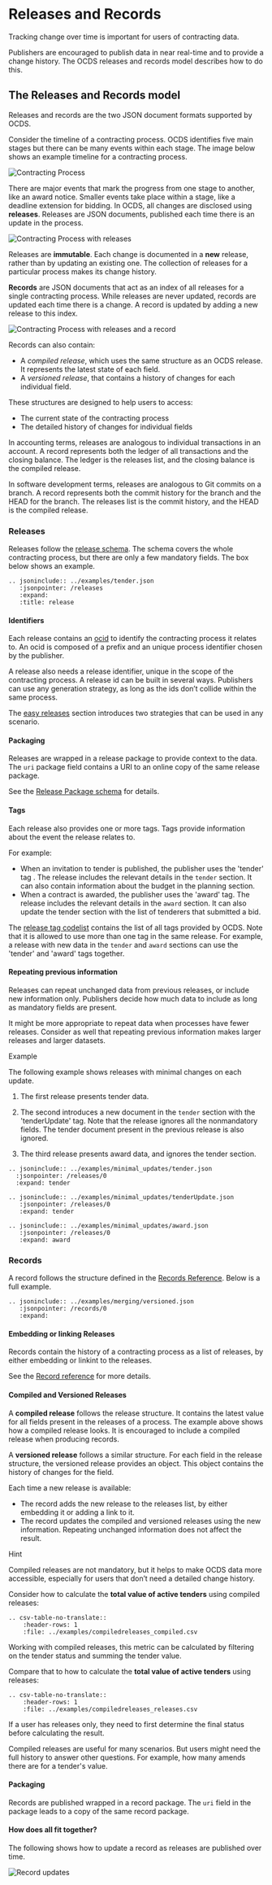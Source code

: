 # Releases and Records

Tracking change over time is important for users of contracting data.

Publishers are encouraged to publish data in near real-time and to provide a change history. The OCDS releases and records model describes how to do this.

## The Releases and Records model

Releases and records are the two JSON document formats supported by OCDS.

Consider the timeline of a contracting process. OCDS identifies five main stages but there can be many events within each stage. The image below shows an example timeline for a contracting process.

![Contracting Process](../_static/png/changehistory_process.png)

There are major events that mark the progress from one stage to another, like an award notice. Smaller events take place within a stage, like a deadline extension for bidding. In OCDS, all changes are disclosed using **releases**. Releases are JSON documents, published each time there is an update in the process.

![Contracting Process with releases](../_static/png/changehistory_process2.png)

Releases are **immutable**. Each change is documented in a **new** release, rather than by updating an existing one. The collection of releases for a particular process makes its change history.

**Records** are JSON documents that act as an index of all releases for a single contracting process. While releases are never updated, records are updated each time there is a change. A record is updated by adding a new release to this index.

![Contracting Process with releases and a record](../_static/png/changehistory_process_record.png)

Records can also contain:

* A *compiled release*, which uses the same structure as an OCDS release. It represents the latest state of each field.
* A *versioned release*, that contains a history of changes for each individual field.

These structures are designed to help users to access:

* The current state of the contracting process 
* The detailed history of changes for individual fields

In accounting terms, releases are analogous to individual transactions in an account. A record represents both the ledger of all transactions and the closing balance. The ledger is the releases list, and the closing balance is the compiled release.

In software development terms, releases are analogous to Git commits on a branch. A record represents both the commit history for the branch and the HEAD for the branch. The releases list is the commit history, and the HEAD is the compiled release.

### Releases

Releases follow the [release schema](../schema/reference). The schema covers the whole contracting process, but there are only a few mandatory fields. The box below shows an example.

```{eval-rst}
.. jsoninclude:: ../examples/tender.json
   :jsonpointer: /releases
   :expand: 
   :title: release
```

#### Identifiers

Each release contains an [ocid](../../schema/identifiers/#contracting-process-identifier-ocid) to identify the contracting process it relates to. An ocid is composed of a prefix and an unique process identifier chosen by the publisher.

A release also needs a release identifier, unique in the scope of the contracting process. A release id can be built in several ways. Publishers can use any generation strategy, as long as the ids don’t collide within the same process.

The [easy releases](../guidance/build/easy_releases) section introduces two strategies that can be used in any scenario. 

#### Packaging

Releases are wrapped in a release package to provide context to the data. The `uri` package field contains a URI to an online copy of the same release package.

See the [Release Package schema](../schema/release_package) for details.

#### Tags

Each release also provides one or more tags. Tags provide information about the event the release relates to.

For example:

* When an invitation to tender is published, the publisher uses the 'tender' tag . The release includes the relevant details in the `tender` section. It can also contain information about the budget in the planning section.
* When a contract is awarded, the publisher uses the 'award' tag. The release includes the relevant details in the `award` section. It can also update the tender section with the list of tenderers that submitted a bid. 

The [release tag codelist](../../schema/codelists/#release-tag) contains the list of all tags provided by OCDS. Note that it is allowed to use more than one tag in the same release. For example, a release with new data in the `tender` and `award` sections can use the 'tender' and 'award' tags together.

#### Repeating previous information

Releases can repeat unchanged data from previous releases, or include new information only. Publishers decide how much data to include as long as mandatory fields are present.

It might be more appropriate to repeat data when processes have fewer releases. Consider as well that repeating previous information makes larger releases and larger datasets.

<div class="example hint" markdown=1>

<p class="first admonition-title">Example</p>

The following example shows releases with minimal changes on each update. 

1. The first release presents tender data. 

2. The second introduces a new document in the `tender` section with the 'tenderUpdate' tag. Note that the release ignores all the nonmandatory fields. The tender document present in the previous release is also ignored.

3. The third release presents award data, and ignores the tender section.

 ```{eval-rst}
.. jsoninclude:: ../examples/minimal_updates/tender.json
   :jsonpointer: /releases/0
   :expand: tender
 ```

```{eval-rst}
.. jsoninclude:: ../examples/minimal_updates/tenderUpdate.json
   :jsonpointer: /releases/0
   :expand: tender
```

```{eval-rst}
.. jsoninclude:: ../examples/minimal_updates/award.json
   :jsonpointer: /releases/0
   :expand: award
```

</div>

### Records

A record follows the structure defined in the [Records Reference](../schema/records_reference). Below is a full example.

```{eval-rst}
.. jsoninclude:: ../examples/merging/versioned.json
   :jsonpointer: /records/0
   :expand: 
```

#### Embedding or linking Releases

Records contain the history of a contracting process as a list of releases, by either embedding or linkint to the releases.

See the [Record reference](../schema/records_reference) for more details.

#### Compiled and Versioned Releases

A **compiled release** follows the release structure. It contains the latest value for all fields present in the releases of a process. The example above shows how a compiled release looks. It is encouraged to include a compiled release when producing records.

A **versioned release** follows a similar structure. For each field in the release structure, the versioned release provides an object. This object contains the history of changes for the field.

Each time a new release is available:

* The record adds the new release to the releases list, by either embedding it or adding a link to it.
* The record updates the compiled and versioned releases using the new information. Repeating unchanged information does not affect the result.

<div class="example hint" markdown=1>

<p class="first admonition-title">Hint</p>

Compiled releases are not mandatory, but it helps to make OCDS data more accessible, especially for users that don’t need a detailed change history.

Consider how to calculate the **total value of active tenders** using compiled releases:

```{eval-rst}
.. csv-table-no-translate::
    :header-rows: 1
    :file: ../examples/compiledreleases_compiled.csv
```

Working with compiled releases, this metric can be calculated by filtering on the tender status and summing the tender value.

Compare that to how to calculate the **total value of active tenders** using releases:

```{eval-rst}
.. csv-table-no-translate::
    :header-rows: 1
    :file: ../examples/compiledreleases_releases.csv
```

If a user has releases only, they need to first determine the final status before calculating the result.

Compiled releases are useful for many scenarios. But users might need the full history to answer other questions. For example, how many amends there are for a tender's value.

</div>

#### Packaging

Records are published wrapped in a record package. The `uri` field in the package leads to a copy of the same record package.

#### How does all fit together?

The following shows how to update a record as releases are published over time.

![Record updates](../_static/change_history_animation.gif)